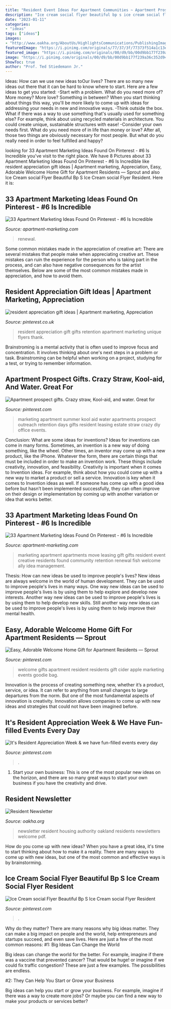 ```yaml
---
title: "Resident Event Ideas For Apartment Communities ~ Apartment Prospect Gifts. Crazy Straw, Kool-aid, And Water. Great For"
description: "Ice cream social flyer beautiful bp s ice cream social flyer resident"
date: "2023-01-11"
categories:
- "ideas"
tags: ["ideas"]
images:
- "http://www.oakha.org/AboutUs/HighlightsCommunications/PublishingImages/OurVoiceFall2016thumb.jpg"
featuredImage: "https://i.pinimg.com/originals/77/37/3f/77373f514a1c13eb97353ea7df4df0fd.jpg"
featured_image: "https://i.pinimg.com/originals/00/d9/bb/00d9bb177f239a36c352d94db05ddb09.png"
image: "https://i.pinimg.com/originals/00/d9/bb/00d9bb177f239a36c352d94db05ddb09.png"
ShowToc: true
author: "Prof. Ted Stiedemann Jr."
---
```



Ideas: How can we use new ideas toOur lives?
There are so many new ideas out there that it can be hard to know where to start. Here are a few ideas to get you started: 
-Start with a problem. What do you need more of? More money? More love? Something in between? When you start thinking about things this way, you'll be more likely to come up with ideas for addressing your needs in new and innovative ways. 
-Think outside the box. What if there was a way to use something that's usually used for something else? For example, think about using recycled materials in architecture. You could create unique, sustainable structures with ease! 
-Consider your own needs first. What do you need more of in life than money or love? After all, those two things are obviously necessary for most people. But what do you really need in order to feel fulfilled and happy?

	

		
looking for 33 Apartment Marketing Ideas Found On Pinterest - #6 Is Incredible you've visit to the right place. We have 8 Pictures about 33 Apartment Marketing Ideas Found On Pinterest - #6 Is Incredible like resident appreciation gift ideas | Apartment marketing, Appreciation, Easy, Adorable Welcome Home Gift for Apartment Residents — Sprout and also Ice Cream social Flyer Beautiful Bp S Ice Cream social Flyer Resident. Here it is:
		
    
## 33 Apartment Marketing Ideas Found On Pinterest - #6 Is Incredible

<img loading=lazy src="https://i2.wp.com/apartment-marketing.com/wp-content/uploads/2016/09/ca7d990c74e4826004674d0aa62d4000.jpg?resize=459%2C816" onerror="this.onerror=null;this.src='https://tse2.mm.bing.net/th?id=OIP.a_IcOuRsu3jgar-1vTb7YAHaNK&amp;pid=15.1';" alt="33 Apartment Marketing Ideas Found On Pinterest - #6 Is Incredible">

_Source: apartment-marketing.com_

>renewal. 

	

Some common mistakes made in the appreciation of creative art:
There are several mistakes that people make when appreciating creative art. These mistakes can ruin the experience for the person who is taking part in the process, and can also have negative consequences for the artist themselves. Below are some of the most common mistakes made in appreciation, and how to avoid them.

    
## Resident Appreciation Gift Ideas | Apartment Marketing, Appreciation

<img loading=lazy src="https://i.pinimg.com/originals/00/d9/bb/00d9bb177f239a36c352d94db05ddb09.png" onerror="this.onerror=null;this.src='https://tse3.mm.bing.net/th?id=OIP.69m_uWSHDJsjPYE7El3KmAHaLH&amp;pid=15.1';" alt="resident appreciation gift ideas | Apartment marketing, Appreciation">

_Source: pinterest.co.uk_

>resident appreciation gift gifts retention apartment marketing unique flyers thank. 

	

Brainstroming is a mental activity that is often used to improve focus and concentration. It involves thinking about one's next steps in a problem or task. Brainstroming can be helpful when working on a project, studying for a test, or trying to remember information.

    
## Apartment Prospect Gifts. Crazy Straw, Kool-aid, And Water. Great For

<img loading=lazy src="https://s-media-cache-ak0.pinimg.com/736x/e9/c0/60/e9c060f7062f3bfa51bcae546e88c4d2.jpg" onerror="this.onerror=null;this.src='https://tse2.mm.bing.net/th?id=OIP.O2pw5IYiyWCNv-LVxUKovQHaHa&amp;pid=15.1';" alt="Apartment prospect gifts. Crazy straw, Kool-aid, and water. Great for">

_Source: pinterest.com_

>marketing apartment summer kool aid water apartments prospect outreach retention days gifts resident leasing estate straw crazy diy office events. 

	

Conclusion: What are some ideas for inventions?
Ideas for inventions can come in many forms. Sometimes, an invention is a new way of doing something, like the wheel. Other times, an inventor may come up with a new product, like the iPhone. Whatever the form, there are certain things that must be included in order to make an invention work. These things include creativity, innovation, and feasibility. 
Creativity is important when it comes to Invention ideas. For example, think about how you could come up with a new way to market a product or sell a service. Innovation is key when it comes to Invention ideas as well. If someone has come up with a good idea before but hasn’t been implemented successfully, they can often improve on their design or implementation by coming up with another variation or idea that works better.

    
## 33 Apartment Marketing Ideas Found On Pinterest - #6 Is Incredible

<img loading=lazy src="https://i1.wp.com/apartment-marketing.com/wp-content/uploads/2016/09/93d199e7479ae50e23312547463998a2.jpg?resize=564%2C752" onerror="this.onerror=null;this.src='https://tse1.mm.bing.net/th?id=OIP.U6J2ahgpqFmRlboDeLq8UwHaJ4&amp;pid=15.1';" alt="33 Apartment Marketing Ideas Found On Pinterest - #6 Is Incredible">

_Source: apartment-marketing.com_

>marketing apartment apartments move leasing gift gifts resident event creative residents found community retention renewal fish welcome ally idea management. 

	

Thesis: How can new ideas be used to improve people's lives?
New ideas are always welcome in the world of human development. They can be used to improve people's lives in many ways. One way new ideas can be used to improve people's lives is by using them to help explore and develop new interests. Another way new ideas can be used to improve people's lives is by using them to help develop new skills. Still another way new ideas can be used to improve people's lives is by using them to help improve their mental health.

    
## Easy, Adorable Welcome Home Gift For Apartment Residents — Sprout

<img loading=lazy src="https://i.pinimg.com/originals/77/37/3f/77373f514a1c13eb97353ea7df4df0fd.jpg" onerror="this.onerror=null;this.src='https://tse1.mm.bing.net/th?id=OIP.UkzW1dT_b9i27LQYO-U3DwHaJ3&amp;pid=15.1';" alt="Easy, Adorable Welcome Home Gift for Apartment Residents — Sprout">

_Source: pinterest.com_

>welcome gifts apartment resident residents gift cider apple marketing events goodie bag. 

	

Innovation is the process of creating something new, whether it’s a product, service, or idea. It can refer to anything from small changes to large departures from the norm. But one of the most fundamental aspects of innovation is creativity. Innovation allows companies to come up with new ideas and strategies that could not have been imagined before.

    
## It&#039;s Resident Appreciation Week &amp; We Have Fun-filled Events Every Day

<img loading=lazy src="https://i.pinimg.com/originals/ea/94/80/ea9480246c5aac3c6c3226e3d0012edd.png" onerror="this.onerror=null;this.src='https://tse4.mm.bing.net/th?id=OIP.rfkUT2HHmckQ2QnGZcISXgHaHa&amp;pid=15.1';" alt="It&#039;s Resident Appreciation Week &amp; we have fun-filled events every day">

_Source: pinterest.com_

>. 

	

1. Start your own business: This is one of the most popular new ideas on the horizon, and there are so many great ways to start your own business if you have the creativity and drive.

    
## Resident Newsletter

<img loading=lazy src="http://www.oakha.org/AboutUs/HighlightsCommunications/PublishingImages/OurVoiceFall2016thumb.jpg" onerror="this.onerror=null;this.src='https://tse1.mm.bing.net/th?id=OIP.ai9OiQM2wePSSQ_bQ_OmowHaJo&amp;pid=15.1';" alt="Resident Newsletter">

_Source: oakha.org_

>newsletter resident housing authority oakland residents newsletters welcome pdf. 

	

How do you come up with new ideas?
When you have a great idea, it's time to start thinking about how to make it a reality. There are many ways to come up with new ideas, but one of the most common and effective ways is by brainstorming.

    
## Ice Cream Social Flyer Beautiful Bp S Ice Cream Social Flyer Resident

<img loading=lazy src="https://i.pinimg.com/originals/64/25/df/6425df1372a4bc10520c040140e70b80.jpg" onerror="this.onerror=null;this.src='https://tse4.mm.bing.net/th?id=OIP.P3Y96P5y_684XrZFjqT2hAHaEz&amp;pid=15.1';" alt="Ice Cream social Flyer Beautiful Bp S Ice Cream social Flyer Resident">

_Source: pinterest.com_

>. 

	

Why do they matter?
There are many reasons why big ideas matter. They can make a big impact on people and the world, help entrepreneurs and startups succeed, and even save lives. Here are just a few of the most common reasons:
#1: Big Ideas Can Change the World

Big ideas can change the world for the better. For example, imagine if there was a vaccine that prevented cancer? That would be huge! or imagine if we could fix traffic congestion? These are just a few examples. The possibilities are endless.

#2: They Can Help You Start or Grow your Business

Big ideas can help you start or grow your business. For example, imagine if there was a way to create more jobs? Or maybe you can find a new way to make your products or services better?

